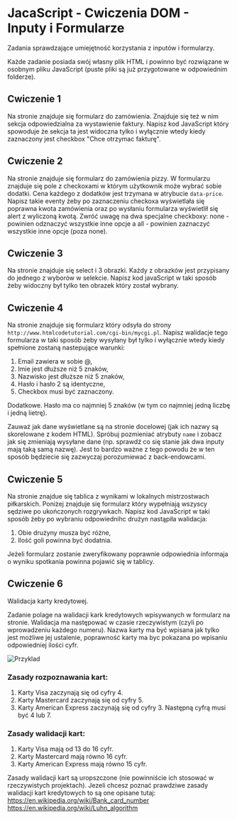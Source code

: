 # JacaScript - Cwiczenia DOM - Inputy i Formularze

Zadania sprawdzające umiejętność korzystania z inputów i formularzy.

Każde zadanie posiada swój własny plik HTML i powinno być rozwiązane w osobnym pliku JavaScript (puste pliki są już przygotowane w odpowiednim folderze).

## Cwiczenie 1

Na stronie znajduje się formularz do zamówienia. Znajduje się też w nim sekcja odpowiedzialna za wystawienie faktury. 
Napisz kod JavaScript który spowoduje że sekcja ta jest widoczna tylko i wyłącznie wtedy kiedy zaznaczony jest checkbox "Chce otrzymac fakturę".

## Cwiczenie 2
Na stronie znajduje się formularz do zamówienia pizzy. W formularzu znajduje się pole z checkoxami w którym użytkownik może wybrać sobie dodatki. 
Cena każdego z dodatków jest trzymana w atrybucie ```data-price```. 
Napisz takie eventy żeby po zaznaczeniu checkoxa wyświetlała się poprawna kwota zamówienia oraz po wysłaniu formularza wyświetlił się alert z wyliczoną kwotą.
Zwróć uwagę na dwa specjalne checkboxy: none - powinien odznaczyć wszystkie inne opcje a all - powinien zaznaczyć wszystkie inne opcje (poza none).

## Cwiczenie 3
Na stronie znajduje się select i 3 obrazki. 
Każdy z obrazków jest przypisany do jednego z wyborów w selekcie. Napisz kod javaScript w taki sposób żeby widoczny był tylko ten obrazek który został wybrany.

## Cwiczenie 4
Na stronie znajduje się formularz który odsyła do strony ```http://www.htmlcodetutorial.com/cgi-bin/mycgi.pl```.
Napisz walidacje tego formularza w taki sposób żeby wysyłany był tylko i wyłącznie wtedy kiedy spełnione zostaną nastepujące warunki:
1. Email zawiera w sobie @,
2. Imie jest dłuższe niż 5 znaków,
3. Nazwisko jest dłuższe niż 5 znaków,
4. Hasło i hasło 2 są identyczne,
5. Checkbox musi być zaznaczony.

Dodatkowe. Hasło ma co najmniej 5 znaków (w tym co najmniej jedną liczbę i jedną lietrę).

Zauważ jak dane wyświetlane są na stronie docelowej (jak ich nazwy są skorelowane z kodem HTML). Spróbuj pozmieniać atrybuty ```name``` i zobacz jak się zmieniają wysyłane dane (np. sprawdź co się stanie jak dwa inputy mają taką samą nazwę).
Jest to bardzo ważne z tego powodu że w ten sposób będziecie się zazwyczaj porozumiewać z back-endowcami.

## Cwiczenie 5
Na stronie znajdue się tablica z wynikami w lokalnych mistrzostwach piłkarskich. Poniżej znajduje się formularz który wypełniają wszyscy sędziwe po ukończonych rozgrywkach.
Napisz kod JavaScript w taki sposób żeby po wybraniu odpowiednihc drużyn nastąpiła walidacja:
1. Obie drużyny musza być różne,
2. Ilość goli powinna być dodatnia.

Jeżeli formularz zostanie zweryfikowany poprawnie odpowiednia informaja o wyniku spotkania powinna pojawić się w tablicy.

## Cwiczenie 6
Walidacja karty kredytowej.

Zadanie polage na  walidacji kark kredytowych wpisywanych w formularz na stronie. Walidacja ma następować w czasie rzeczywistym (czyli po wprowadzeniu każdego numeru).
Nazwa karty ma być wpisana jak tylko jest możliwe jej ustalenie, poprawność karty ma byc pokazana po wpisaniu odpowiedniej ilości cyfr. 

![Przyklad](https://raw.github.com/)

### Zasady rozpoznawania kart:
1. Karty Visa zaczynają się od cyfry 4.
1. Karty Mastercard zaczynają się od cyfry 5.
1. Karty American Express zaczynają się od cyfry 3. Następną cyfrą musi być 4 lub 7.

### Zasady walidacji kart:
1. Karty Visa mają od 13 do 16 cyfr.
1. Karty Mastercard mają równo 16 cyfr.
1. Karty American Express mają równo 15 cyfr.

Zasady walidacji kart są uropszczone (nie powinniście ich stosować w rzeczywistych projektach).
Jezeli chcesz poznać prawdziwe zasady walidacji kart kredytowych to są one opisane tutaj: 
https://en.wikipedia.org/wiki/Bank_card_number
https://en.wikipedia.org/wiki/Luhn_algorithm
